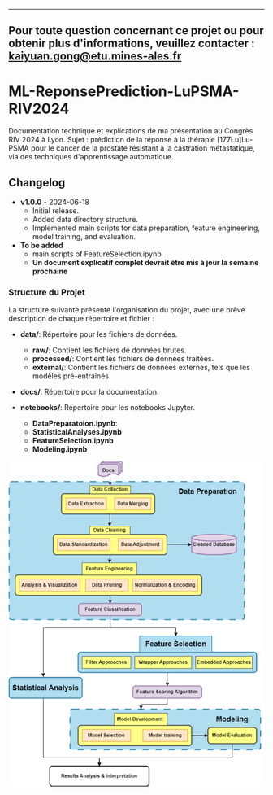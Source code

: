 ----
**Pour toute question concernant ce projet ou pour obtenir plus d'informations, veuillez contacter : kaiyuan.gong@etu.mines-ales.fr**
----

# ML-ReponsePrediction-LuPSMA-RIV2024
Documentation technique et explications de ma présentation au Congrès RIV 2024 à Lyon. Sujet : prédiction de la réponse à la thérapie [177Lu]Lu-PSMA pour le cancer de la prostate résistant à la castration métastatique, via des techniques d'apprentissage automatique.

## Changelog

- **v1.0.0** - 2024-06-18
  - Initial release.
  - Added data directory structure.
  - Implemented main scripts for data preparation, feature engineering, model training, and evaluation.
- **To be added**
  - main scripts of FeatureSelection.ipynb
  - **Un document explicatif complet devrait être mis à jour la semaine prochaine**

### Structure du Projet

La structure suivante présente l'organisation du projet, avec une brève description de chaque répertoire et fichier :

- **data/**: Répertoire pour les fichiers de données.
  - **raw/**: Contient les fichiers de données brutes.
  - **processed/**: Contient les fichiers de données traitées.
  - **external/**: Contient les fichiers de données externes, tels que les modèles pré-entraînés.

- **docs/**: Répertoire pour la documentation.

- **notebooks/**: Répertoire pour les notebooks Jupyter.
  - **DataPreparatoion.ipynb**:
  - **StatisticalAnalyses.ipynb**
  - **FeatureSelection.ipynb**
  - **Modeling.ipynb**


![FlowChart](docs/FlowChart.png)
